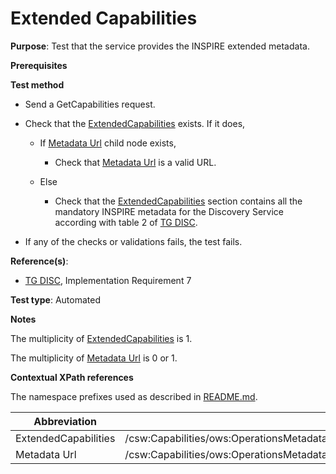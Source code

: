 # Extended Capabilities

**Purpose**: Test that the service provides the INSPIRE extended metadata.

**Prerequisites**

**Test method**

* Send a GetCapabilities request.

* Check that the [ExtendedCapabilities](#extendedCapabilities) exists. If it does,

  * If [Metadata Url](#metadataUrl) child node exists,

    * Check that [Metadata Url](#metadataUrl) is a valid URL.
  
  * Else

    * Check that the [ExtendedCapabilities](#extendedCapabilities) section contains all the mandatory INSPIRE metadata for the Discovery Service according with table 2 of [TG DISC](http://inspire.ec.europa.eu/id/ats/discovery-service/3.1/csw-iso-ap/README#ref_TG_DISC).

* If any of the checks or validations fails, the test fails.

**Reference(s)**:
* [TG DISC](http://inspire.ec.europa.eu/id/ats/discovery-service/3.1/csw-iso-ap/README#ref_TG_DISC), Implementation Requirement 7

**Test type**: Automated

**Notes**

The multiplicity of [ExtendedCapabilities](#extendedCapabilities) is 1.

The multiplicity of [Metadata Url](#metadataUrl) is 0 or 1.

**Contextual XPath references**

The namespace prefixes used as described in [README.md](http://inspire.ec.europa.eu/id/ats/discovery-service/3.1/csw-iso-ap/README#namespaces).

Abbreviation                                               |  XPath expression
---------------------------------------------------------- | -------------------------------------------------------------------------
| ExtendedCapabilities <a name="extendedCapabilities"></a>   | /csw:Capabilities/ows:OperationsMetadata/inspire_ds:ExtendedCapabilities |
| Metadata Url <a name="metadataUrl"></a> | /csw:Capabilities/ows:OperationsMetadata/inspire_ds:ExtendedCapabilities/inspire_common:MetadataUrl/inspire_common:URL |
